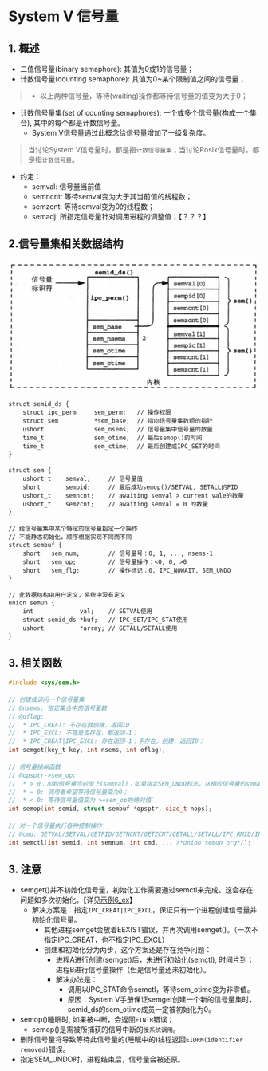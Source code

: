 # System V 信号量


## 1. 概述
* 二值信号量(binary semaphore): 其值为0或1的信号量；
* 计数信号量(counting semaphore): 其值为0~某个限制值之间的信号量；
> * 以上两种信号量，等待(waiting)操作都等待信号量的值变为大于0；
* 计数信号量集(set of counting semaphores): 一个或多个信号量(构成一个集合), 其中的每个都是计数信号量。
    * System V信号量通过此概念给信号量增加了一级复杂度。
> 当讨论System V信号量时，都是指`计数信号量集`；当讨论Posix信号量时，都是指`计数信号量`。
* 约定：
    * semval: 信号量当前值
    * semncnt: 等待semval变为大于其当前值的线程数；
    * semzcnt: 等待semval变为0的线程数；
    * semadj: 所指定信号量针对调用进程的调整值；【？？？】

## 2.信号量集相关数据结构
![信号量集结构图](./信号量集结构图.png)
```
struct semid_ds {
    struct ipc_perm     sem_perm;   // 操作权限
    struct sem          *sem_base;  // 指向信号量集数组的指针
    ushort              sem_nsems;  // 信号量集中信号量的数量
    time_t              sem_otime;  // 最后semop()的时间
    time_t              sem_ctime;  // 最后创建或IPC_SET的时间
}

struct sem {
    ushort_t    semval;     // 信号量值
    short       sempid;     // 最后成功semop()/SETVAL, SETALL的PID
    ushort_t    semncnt;    // awaiting semval > current vale的数量
    ushort_t    semzcnt;    // awaiting semval = 0 的数量
}

// 给信号量集中某个特定的信号量指定一个操作
// 不能静态初始化，顺序根据实现不同而不同
struct sembuf {
    short   sem_num;        // 信号量号：0, 1, ..., nsems-1
    short   sem_op;         // 信号量操作：<0, 0, >0
    short   sem_flg;        // 操作标记：0, IPC_NOWAIT, SEM_UNDO
}

// 此数据结构由用户定义，系统中没有定义
union semun {
    int             val;    // SETVAL使用
    struct semid_ds *buf;   // IPC_SET/IPC_STAT使用
    ushort          *array; // GETALL/SETALL使用
}
```

## 3. 相关函数
```c
#include <sys/sem.h>

// 创建或访问一个信号量集
// @nsems: 指定集合中的信号量数
// @oflag:
//  * IPC_CREAT: 不存在就创建，返回ID
//  * IPC_EXCL: 不管是否存在，都返回-1；
//  * IPC_CREAT|IPC_EXCL: 存在返回-1；不存在，创建，返回ID；
int semget(key_t key, int nsems, int oflag);

// 信号量操纵函数
// @opsptr->sem_op:
//  * > 0：加到信号量当前值上(semval)；如果指定SEM_UNDO标志，从相应信号量的semadj值中减去sem_op;
//  * = 0: 调用者希望等待信号量变为0；
//  * < 0: 等待信号量值变为`>=sem_op的绝对值`
int semop(int semid, struct sembuf *opsptr, size_t nops);

// 对一个信号量执行各种控制操作
// @cmd: GETVAL/SETVAL/GETPID/GETNCNT/GETZCNT/GETALL/SETALL/IPC_RMID/IPC_SET/IPC_STAT
int semctl(int semid, int semnum, int cmd, ... /*union semun org*/);
```

## 3. 注意
* semget()并不初始化信号量，初始化工作需要通过semctl来完成。这会存在问题如多次初始化。【详见[示例6_ex](./Examples/6_ex_lock_sv_sem.c)】
    * 解决方案是：指定`IPC_CREAT|IPC_EXCL`，保证只有一个进程创建信号量并初始化信号量。
        * 其他进程semget会放着EEXIST错误，并再次调用semget()。（一次不指定IPC_CREAT，也不指定IPC_EXCL）
        * 创建和初始化分为两步，这个方案还是存在竞争问题：
            * 进程A进行创建(semget)后，未进行初始化(semctl), 时间片到；进程B进行信号量操作（但是信号量还未初始化）。
            * 解决办法是：
                * 调用以IPC_STAT命令semctl，等待sem_otime变为非零值。
                * 原因：System V手册保证semget创建一个新的信号量集时，semid_ds的sem_otime成员一定被初始化为0。
* semop()睡眠时, 如果被中断，会返回`EINTR`错误；
    * semop()是需被所捕获的信号中断的`慢系统调用`。
* 删除信号量将导致等待此信号量的(睡眠中的)线程返回`EIDRM(identifier removed)`错误。
* 指定SEM_UNDO时，进程结束后，信号量会被还原。
